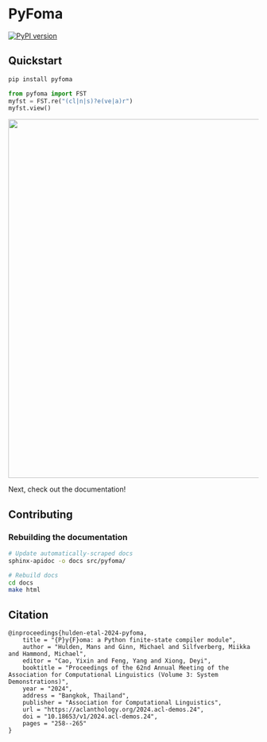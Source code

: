 # PyFoma

[![PyPI version](https://badge.fury.io/py/pyfoma.svg)](https://badge.fury.io/py/pyfoma)

## Quickstart

```bash
pip install pyfoma
```

```python
from pyfoma import FST
myfst = FST.re("(cl|n|s)?e(ve|a)r")
myfst.view()
```

<img src="./docs/images/quickstart1.png" width="722">

Next, check out the documentation!

## Contributing

### Rebuilding the documentation

```bash
# Update automatically-scraped docs
sphinx-apidoc -o docs src/pyfoma/

# Rebuild docs
cd docs
make html
```

## Citation

```
@inproceedings{hulden-etal-2024-pyfoma,
    title = "{P}y{F}oma: a Python finite-state compiler module",
    author = "Hulden, Mans and Ginn, Michael and Silfverberg, Miikka and Hammond, Michael",
    editor = "Cao, Yixin and Feng, Yang and Xiong, Deyi",
    booktitle = "Proceedings of the 62nd Annual Meeting of the Association for Computational Linguistics (Volume 3: System Demonstrations)",
    year = "2024",
    address = "Bangkok, Thailand",
    publisher = "Association for Computational Linguistics",
    url = "https://aclanthology.org/2024.acl-demos.24",
    doi = "10.18653/v1/2024.acl-demos.24",
    pages = "258--265"
}
```
